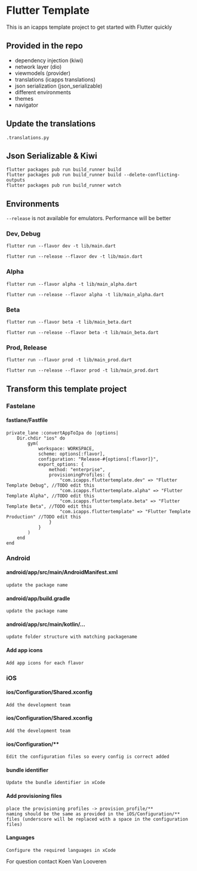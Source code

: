 # Flutter Template

This is an icapps template project to get started with Flutter quickly

## Provided in the repo

- dependency injection (kiwi)
- network layer (dio)
- viewmodels (provider)
- translations (icapps translations)
- json serialization (json_serializable)
- different environments
- themes
- navigator

## Update the translations
```
.translations.py
```

## Json Serializable & Kiwi

```
flutter packages pub run build_runner build
flutter packages pub run build_runner build --delete-conflicting-outputs
flutter packages pub run build_runner watch
```
## Environments

`--release` is not available for emulators. Performance will be better

### Dev, Debug
```
flutter run --flavor dev -t lib/main.dart

flutter run --release --flavor dev -t lib/main.dart
```

### Alpha
```
flutter run --flavor alpha -t lib/main_alpha.dart

flutter run --release --flavor alpha -t lib/main_alpha.dart
```

### Beta
```
flutter run --flavor beta -t lib/main_beta.dart

flutter run --release --flavor beta -t lib/main_beta.dart
```

### Prod, Release
```
flutter run --flavor prod -t lib/main_prod.dart

flutter run --release --flavor prod -t lib/main_prod.dart
```

## Transform this template project

### Fastelane

#### fastlane/Fastfile

```
private_lane :convertAppToIpa do |options|
    Dir.chdir "ios" do
        gym(
            workspace: WORKSPACE,
            scheme: options[:flavor],
            configuration: "Release-#{options[:flavor]}",
            export_options: {
                method: "enterprise",
                provisioningProfiles: {
                    "com.icapps.fluttertemplate.dev" => "Flutter Template Debug", //TODO edit this
                    "com.icapps.fluttertemplate.alpha" => "Flutter Template Alpha", //TODO edit this
                    "com.icapps.fluttertemplate.beta" => "Flutter Template Beta", //TODO edit this
                    "com.icapps.fluttertemplate" => "Flutter Template Production" //TODO edit this
                }
            }
        )
    end
end
```


### Android

#### android/app/src/main/AndroidManifest.xml

```
update the package name
```

#### android/app/build.gradle

```
update the package name
```

#### android/app/src/main/kotlin/...

```
update folder structure with matching packagename
```


#### Add app icons

```
Add app icons for each flavor
```

### iOS

#### ios/Configuration/Shared.xconfig

```
Add the development team
```

#### ios/Configuration/Shared.xconfig

```
Add the development team
```

#### ios/Configuration/**

```
Edit the configuration files so every config is correct added
```

#### bundle identifier

```
Update the bundle identifier in xCode
```

#### Add provisioning files

```
place the provisioning profiles -> provision_profile/**
naming should be the same as provided in the iOS/Configuration/** files (underscore will be replaced with a space in the configuration files)
```

#### Languages

```
Configure the required languages in xCode
```

For question contact Koen Van Looveren